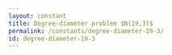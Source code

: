 ```yaml
---
layout: constant
title: Degree-diameter problem $N(19,3)$
permalink: /constants/degree-diameter-19-3/
id: degree-diameter-19-3
---
```


